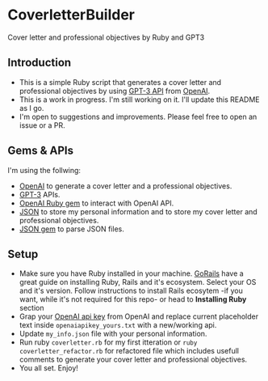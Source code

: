 # CoverletterBuilder
  Cover letter and professional objectives by Ruby and GPT3

## Introduction
- This is a simple Ruby script that generates a cover letter and professional objectives by using [GPT-3 API](https://beta.openai.com/docs/api-reference/introduction) from [OpenAI](https://openai.com/).
- This is a work in progress. I'm still working on it. I'll update this README as I go.
- I'm open to suggestions and improvements. Please feel free to open an issue or a PR.

## Gems & APIs
  I'm using the follwing:
  - [OpenAI](https://openai.com/) to generate a cover letter and a professional objectives.
  - [GPT-3](https://openai.com/blog/gpt-3-apps/) APIs.
  - [OpenAI Ruby gem](https://github.com/alexrudall/ruby-openai) to interact with OpenAI API.
  - [JSON](https://www.json.org/json-en.html) to store my personal information and to store my cover letter and professional objectives.
  - [JSON gem](https://rubygems.org/gems/json/versions/2.3.0) to parse JSON files.

## Setup
- Make sure you have Ruby installed in your machine. [GoRails](https://gorails.com/setup/macos/13-ventura) have a great guide on installing Ruby, Rails and it's ecosystem. Select your OS and it's version. Follow instructions to install Rails ecosytem -if you want, while it's not required for this repo- or head to **Installing Ruby** section
- Grap your [OpenAI api key](https://platform.openai.com/account/api-keys) from OpenAI and replace current placeholder text inside `openaiapikey_yours.txt` with a new/working api.
- Update `my_info.json` file with your personal information.
- Run ruby `coverletter.rb` for my first itteration or `ruby coverletter_refactor.rb` for refactored file which includes usefull comments to generate your cover letter and professional objectives.
- You all set. Enjoy!

